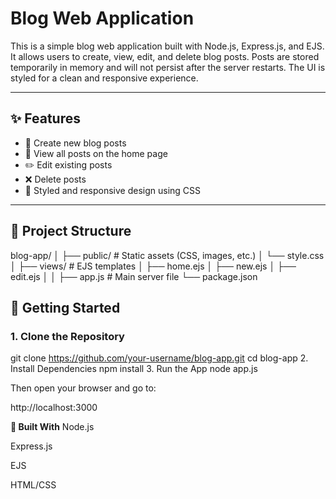 # Blog Web Application

This is a simple blog web application built with Node.js, Express.js, and EJS. It allows users to create, view, edit, and delete blog posts. Posts are stored temporarily in memory and will not persist after the server restarts. The UI is styled for a clean and responsive experience.

---

## ✨ Features

- 📝 Create new blog posts  
- 📃 View all posts on the home page  
- ✏️ Edit existing posts  
- ❌ Delete posts  
- 🎨 Styled and responsive design using CSS  

---

## 📂 Project Structure

blog-app/
│
├── public/ # Static assets (CSS, images, etc.)
│ └── style.css
│
├── views/ # EJS templates
│ ├── home.ejs
│ ├── new.ejs
│ ├── edit.ejs
│ 
│
├── app.js # Main server file
└── package.json


## 🚀 Getting Started

### 1. Clone the Repository

git clone https://github.com/your-username/blog-app.git
cd blog-app
2. Install Dependencies
npm install
3. Run the App
node app.js


Then open your browser and go to:

http://localhost:3000


**🔧 Built With**
Node.js

Express.js

EJS

HTML/CSS
